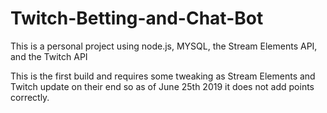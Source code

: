 # Twitch-Betting-and-Chat-Bot

This is a personal project using node.js, MYSQL, the Stream Elements API, and the Twitch API


This is the first build and requires some tweaking as Stream Elements and Twitch update on their end so as of June 25th 2019 it does not add points correctly.


